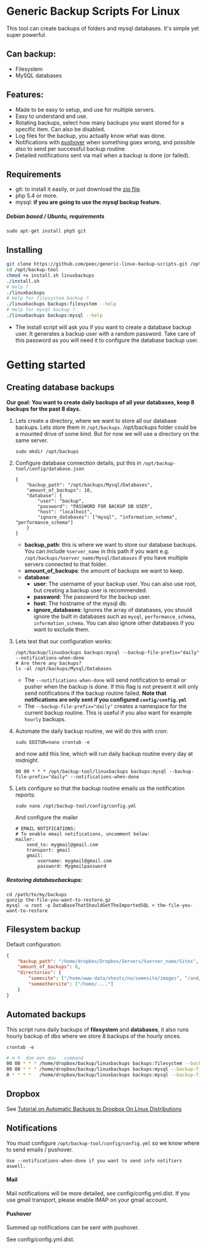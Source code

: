 # Generic Backup Scripts For Linux

This tool can create backups of folders and mysql databases. It's simple yet super powerful.

## Can backup:

- Filesystem
- MySQL databases

## Features:

- Made to be easy to setup, and use for multiple servers.
- Easy to understand and use.
- Rotating backups, select how many backups you want stored for a specific item. Can also be disabled.
- Log files for the backup, you actually know what was done.
- Notifications with [pushover](http://pushover.net) when something goes wrong, and possible also to send per successful backup routine.
- Detailed notifications sent via mail when a backup is done (or failed).


## Requirements

- git: to install it easily, or just download the [zip file](https://github.com/peec/generic-linux-backup-scripts/archive/master.zip).
- php 5.4 or more.
- mysql: **if you  are going to use the mysql backup feature.**

##### Debian based / Ubuntu, requirements 

```
sudo apt-get install php5 git
```


## Installing



```bash
git clone https://github.com/peec/generic-linux-backup-scripts.git /opt/backup-tool
cd /opt/backup-tool
chmod +x install.sh linuxbackups
./install.sh
# Help ?
./linuxbackups
# Help for filesystem backup ?
./linuxbackups backups:filesystem --help
# Help for mysql backup ?
./linuxbackups backups:mysql --help
```

- The install script will ask you if you want to create a database backup user. It generates a backup user with a random password. Take care of this password as you will need it to configure the database backup user.


# Getting started



## Creating database backups

**Our goal: You want to create daily backups of all your databases, keep 8 backups for the past 8 days.**

1. Lets create a directory, where we want to store all our database backups. Lets store them in `/opt/backups`. /opt/backups folder could be a mounted drive of some kind. But for now we will use a directory on the same server.

    ```
    sudo mkdir /opt/backups
    ```
1. Configure database connection details, put this in `/opt/backup-tool/config/database.json`

    ```
    {
        "backup_path": "/opt/backups/Mysql/Databases",
        "amount_of_backups": 10,
        "database": {
            "user": "backup",
            "password": "PASSWORD FOR BACKUP DB USER",
            "host": "localhost",
            "ignore_databases": ["mysql", "information_schema", "performance_schema"]
        }
    }
    ```
    
    - **backup_path**: this is where we want to store our database backups. You can include `%server_name` in this path if you want e.g. `/opt/backups/%server_name/Mysql/Databases` if you have multiple servers connected to that folder. 
    - **amount_of_backups**: the amount of backups we want to keep. 
    - **database**:
        - **user**: The username of your backup user. You can also use root, but creating a backup user is recommended.
        - **password**: The password for the backup user.
        - **host**: The hostname of the mysql db.
        - **ignore_databases**: Ignores the array of databases, you should ignore the built in databases such as `mysql`, `performance_schema`, `information_schema`. You can also ignore other databases if you want to exclude them.
    
1. Lets test that our configuration works:

    ```
    /opt/backup/linuxbackups backups:mysql --backup-file-prefix="daily" --notifications-when-done
    # Are there any backups?
    ls -al /opt/backups/Mysql/Databases
    ```
    - The `--notifications-when-done` will send notification to email or pusher when the backup is done. If this flag is not present it will only send notifications if the backup routine failed. **Note that notifications are only sent if you configured `config/config.yml`**
    - The `--backup-file-prefix="daily"` creates a namespace for the current backup routine. This is useful if you also want for example `hourly` backups. 
    
1. Automate the daily backup routine, we will do this with cron:
    ```
    sudo EDITOR=nano crontab -e
    ```
    and now add this line, which will run daily backup routine every day at midnight.
    ```
    00 00 * * * /opt/backup-tool/linuxbackups backups:mysql --backup-file-prefix="daily" --notifications-when-done
    ```
    
1. Lets configure so that the backup routine emails us the notification reports:
    ```
    sudo nano /opt/backup-tool/config/config.yml
    ```
    And configure the mailer
    ```
    # EMAIL NOTIFICATIONS:
    # To enable email notifications, uncomment below:
    mailer:
        send_to: mygmail@gmail.com
        transport: gmail
        gmail:
            username: mygmail@gmail.com
            password: Mygmailpassword
    ```
    




##### Restoring databasebackups:

```
cd /path/to/my/backups
gunzip the-file-you-want-to-restore.gz
mysql -u root -p DataBaseThatShouldGetTheImportedSQL < the-file-you-want-to-restore
```


## Filesystem backup

Default configuration:

```json
{
    "backup_path": "/home/dropbox/Dropbox/Servers/%server_name/Sites",
    "amount_of_backups": 8,
    "directories": {
        "somesite": ["/home/www-data/vhosts/no/somesite/images", "/and/another/dir/related/to/somesite"],
        "someothersite": ["/home/...."]
    }
}
```


## Automated backups

This script runs daily backups of **filesystem** and **databases**, it also runs hourly backup of dbs where we store 8
backups of the hourly onces.


```
crontab -e
```

```bash
# m h  dom mon dow   command
00 00 * * * /home/dropbox/backup/linuxbackups backups:filesystem --backup-file-prefix="daily"
00 00 * * * /home/dropbox/backup/linuxbackups backups:mysql --backup-file-prefix="daily"
0 * * * *   /home/dropbox/backup/linuxbackups backups:mysql --backup-file-prefix="hourly" --setting.amount_of_backups=8
```


## Dropbox

See [Tutorial on Automatic Backups to Dropbox On Linux Distributions](http://pkj.no/en/automatic-backups-to-dropbox-on-linux/)


## Notifications

You must configure `/opt/backup-tool/config/config.yml` so we know where to send emails / pushover.


```
Use --notifications-when-done if you want to send info notifiers aswell.
``` 

#### Mail

Mail notifications will be more detailed, see config/config.yml.dist. If you use gmail transport, please enable IMAP on your gmail account.

#### Pushover

Summed up notifications can be sent with pushover.

See config/config.yml.dist.





